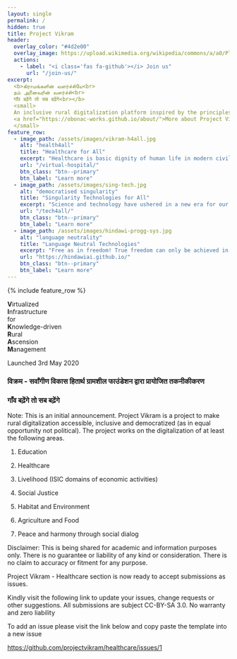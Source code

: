 ```yaml
---
layout: single
permalink: /
hidden: true
title: Project Vikram 
header:
  overlay_color: "#4d2e00"
  overlay_image: https://upload.wikimedia.org/wikipedia/commons/a/a0/Ploughing_with_cattle_in_West_Bengal.jpg
  actions:
    - label: "<i class='fas fa-github'></i> Join us"
      url: "/join-us/"
excerpt:
  <b>கிராமங்களின் வளர்ச்சியே<br>
  நம் அனைவரின் வளர்ச்சி<br>
  गाँव बढ़ेंगे तो सब बढ़ेंगे<br></b>
  <small>
  An inclusive rural digitalization platform inspired by the principles of GramSheel<br>
  <a href="https://obonac-works.github.io/about/">More about Project Vikram </a>
  </small>
feature_row:
  - image_path: /assets/images/vikram-h4all.jpg
    alt: "health4all"
    title: "Healthcare for All"
    excerpt: "Healthcare is basic dignity of human life in modern civilization. Project Vikram  is setting up the tools for an accessible virtual hospital. These include EMR, HMS, PACS among other tools along with AI enablement<br><br><br>"
    url: "/virtual-hospital/"
    btn_class: "btn--primary"
    btn_label: "Learn more"
  - image_path: /assets/images/sing-tech.jpg
    alt: "democratised singularity"
    title: "Singularity Technologies for All"
    excerpt: "Science and technology have ushered in a new era for our species, but the advances have also ridged new divides. Project Vikram  is developing technologies to bridge the current digital divide and the impending cognitive divide <br><br>"
    url: "/tech4all/"
    btn_class: "btn--primary"
    btn_label: "Learn more"
  - image_path: /assets/images/hindawi-progg-sys.jpg
    alt: "language neutrality"
    title: "Language Neutral Technologies"
    excerpt: "Free as in freedom! True freedom can only be achieved in the most creative states of mind. The mind is most creative when free to work with the mother tongue. Project Vikram  together with Project Hindawi is ushering in lanaguage neutrality across technical domains."
    url: "https://hindawiai.github.io/"
    btn_class: "btn--primary"
    btn_label: "Learn more"      
---
```


{% include feature_row %}

<b>V</b>irtualized         <br>
<b>I</b>nfrastructure      <br>
    for                    <br>
<b>K</b>nowledge-driven    <br> 
<b>R</b>ural               <br>
<b>A</b>scension           <br>
<b>M</b>anagement          <br>

Launched 3rd May 2020

### विक्रम - सर्वांगीण विकास हितार्थ ग्रामशील फाउंडेशन द्वारा प्रायोजित तकनीकीकरण

### गाँव बढ़ेंगे तो सब बढ़ेंगे

Note: This is an initial announcement. Project Vikram  is a project to make rural digitalization accessible, inclusive and democratized (as in equal opportunity not political). The project works on the digitalization of at least the  following areas.

1. Education

2. Healthcare

3. Livelihood (ISIC domains of economic activities)

4. Social Justice

5. Habitat and Environment

6. Agriculture and Food

7. Peace and harmony through social dialog 

Disclaimer: This is being shared for academic and information purposes only. There is no guarantee or liability of any kind or consideration. There is no claim to accuracy or fitment for any purpose.

Project Vikram - Healthcare section is now ready to accept submissions as issues.

Kindly visit the following link to update your issues, change requests or other suggestions. All submissions are subject CC-BY-SA 3.0. No warranty and zero liability

To add an issue please visit the link below and copy paste the template into a new issue

https://github.com/projectvikram/healthcare/issues/1
